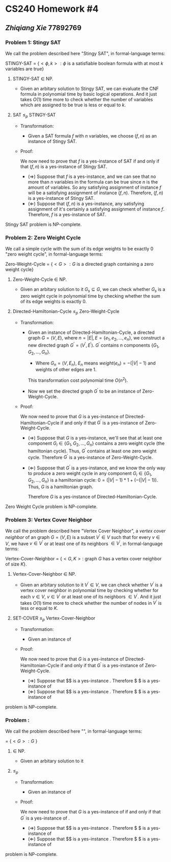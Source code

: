 # **CS240 Homework #4**

## _Zhiqiang Xie_ 77892769



### Problem 1: Stingy SAT

We call the problem described here "Stingy SAT", in formal-language terms:

STINGY-SAT = $\{<\phi, k>: \phi$ is a satisfiable boolean formula with at most $k$ variables are true$\}$

1. STINGY-SAT $\in$ NP.

   - Given an arbitary solution to Stingy SAT, we can evaluate the CNF formula in polynomial time by basic logical operations. And it just takes $O(1)$ time more to check whether the number of variables which are assigned to be true is less or equal to $k$.

2. SAT $\leq_p$ STINGY-SAT

   - Transformation:
     - Given a SAT formula $f$ with $n$ variables, we choose $(f,n)$ as an instance of Stingy SAT.

   - Proof:

     We now need to prove that $f$ is a yes-instance of SAT if and only if that $(f,n)$ is a yes-instance of Stingy SAT.

     - $(\Rightarrow)$ Suppose that $f$ is a yes-instance, and we can see that no more than $n$ variables in the formula can be true since $n$ is the amount of variables. So any satisfying assignment of instance $f$ will be a satisfying assignment of instance $(f,n)$. Therefore, $(f,n)$ is a yes-instance of Stingy SAT.
     - $(\Leftarrow)$ Suppose that $(f,n)$ is a yes-instance, any satisfying assignment of it's certainly a satisfying assignment of instance $f$.  Therefore, $f$ is a yes-instance of SAT.

Stingy SAT problem is NP-complete.

### Problem 2: Zero Weight Cycle

We call a simple cycle with the sum of its edge weights to be exactly $0$ "zero weight cycle", in formal-language terms:

Zero-Weight-Cycle = $\{<G>: G$ is a directed graph containing a zero weight cycle$\}$

1. Zero-Weight-Cycle $\in$ NP.

   - Given an arbitary solution to it $G_s \subseteq G$, we can check whether $G_s$ is a zero weight cycle in polynomial time by checking whether the sum of its edge weights is exactly $0$.

2. Directed-Hamiltonian-Cycle $\leq_p$ Zero-Weight-Cycle

   - Transformation:

     - Given an instance of Directed-Hamiltonian-Cycle, a directed graph $G = (V,E)$, where $n = |E|, E = \{e_1,e_2, ..., e_n\}$, we construct a new directed graph $G^\prime = (V^\prime, E^\prime)$. $G^\prime$ contains $n$ components $\{G_1, G_2, ..., G_n\}$.

       - Where $G_n = (V, E_n)$, $E_n$ means $weight(e_n) = -(|V|-1)$ and weights of other edges are $1$.

       This transformation cost polynomial time $O(n^2)$.

     - Now we set the directed graph $G^\prime$ to be an instance of Zero-Weight-Cycle.

   - Proof:

     We now need to prove that $G$ is a yes-instance of Directed-Hamiltonian-Cycle if and only if that $G^\prime$ is a yes-instance of Zero-Weight-Cycle.

     - $(\Rightarrow)$ Suppose that $G$ is a yes-instance, we'll see that at least one component $G_i \in \{G_1, G_2, ..., G_n\}$ contains a zero weight cycle (the hamiltonian cycle). Thus, $G^\prime$ contains at least one zero weight cycle. Therefore $G^\prime$ is a yes-instance of Zero-Weight-Cycle.

     - $(\Leftarrow)$ Suppose that $G^\prime$ is a yes-instance, and we know the only way to produce a zero weight cycle in any component $G_i \in \{G_1, G_2, ..., G_n\}$ is a hamiltonian cycle: $0 = (|V|-1)*1 + (-(|V|-1))$. Thus, $G$ is a hamiltonian graph.

       Therefore $G$ is a yes-instance of Directed-Hamiltonian-Cycle.

Zero Weight Cycle problem is NP-complete.

### Problem 3: Vertex Cover Neighbor 

We call the problem described here "Vertex Cover Neighbor", a *vertex cover neighbor* of an graph $G = (V, E)$ is a subset $V^\prime \in V$ such that for every $v \in V$, we have $v \in V^\prime$ or at least one of its neighbors $\in V^\prime$, in formal-language terms:

Vertex-Cover-Neighbor = $\{<G,K>:$ graph $G$ has a vertex cover neighbor of size $K\}$.

1. Vertex-Cover-Neighbor $\in$ NP.

   - Given an arbitary solution to it $V^\prime \in V$, we can check whether $V^\prime$ is a vertex cover neighbor in polynomial time by checking whether for each $v \in V$, $v \in V^\prime$ or at least one of its neighbors $\in V^\prime$. And it just takes $O(1)$ time more to check whether the number of nodes in $V^\prime$ is less or equal to $K$.

2. SET-COVER $\leq_p$ Vertex-Cover-Neighbor

   - Transformation:

     - Given an instance of 

   - Proof:

     We now need to prove that $G$ is a yes-instance of Directed-Hamiltonian-Cycle if and only if that $G^\prime$ is a yes-instance of Zero-Weight-Cycle.

     - $(\Rightarrow)$ Suppose that $$ is a yes-instance . Therefore $ $ is a yes-instance of 
     - $(\Leftarrow)$ Suppose that $$ is a yes-instance . Therefore $ $ is a yes-instance of 

 problem is NP-complete.



### Problem : 

We call the problem described here "", in formal-language terms:

 = $\{<G>: G$ $\}$

1. $\in$ NP.

   - Given an arbitary solution to it

2. $\leq_p$

   - Transformation:

     - Given an instance of 

   - Proof:

     We now need to prove that $G$ is a yes-instance of  if and only if that $G^\prime$ is a yes-instance of .

     - $(\Rightarrow)$ Suppose that $$ is a yes-instance . Therefore $ $ is a yes-instance of 
     - $(\Leftarrow)$ Suppose that $$ is a yes-instance . Therefore $ $ is a yes-instance of 

 problem is NP-complete.
